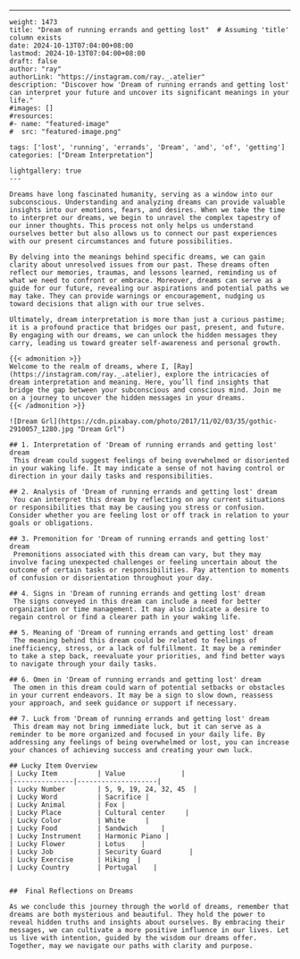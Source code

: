 ---
    weight: 1473
    title: "Dream of running errands and getting lost"  # Assuming 'title' column exists
    date: 2024-10-13T07:04:00+08:00
    lastmod: 2024-10-13T07:04:00+08:00
    draft: false
    author: "ray"
    authorLink: "https://instagram.com/ray._.atelier"
    description: "Discover how 'Dream of running errands and getting lost' can interpret your future and uncover its significant meanings in your life."
    #images: []
    #resources:
    #- name: "featured-image"
    #  src: "featured-image.png"
    
    tags: ['lost', 'running', 'errands', 'Dream', 'and', 'of', 'getting']
    categories: ["Dream Interpretation"]
    
    lightgallery: true
    ---
    
    Dreams have long fascinated humanity, serving as a window into our subconscious. Understanding and analyzing dreams can provide valuable insights into our emotions, fears, and desires. When we take the time to interpret our dreams, we begin to unravel the complex tapestry of our inner thoughts. This process not only helps us understand ourselves better but also allows us to connect our past experiences with our present circumstances and future possibilities.
    
    By delving into the meanings behind specific dreams, we can gain clarity about unresolved issues from our past. These dreams often reflect our memories, traumas, and lessons learned, reminding us of what we need to confront or embrace. Moreover, dreams can serve as a guide for our future, revealing our aspirations and potential paths we may take. They can provide warnings or encouragement, nudging us toward decisions that align with our true selves.
    
    Ultimately, dream interpretation is more than just a curious pastime; it is a profound practice that bridges our past, present, and future. By engaging with our dreams, we can unlock the hidden messages they carry, leading us toward greater self-awareness and personal growth.
    
    {{< admonition >}}
    Welcome to the realm of dreams, where I, [Ray](https://instagram.com/ray._.atelier), explore the intricacies of dream interpretation and meaning. Here, you’ll find insights that bridge the gap between your subconscious and conscious mind. Join me on a journey to uncover the hidden messages in your dreams.
    {{< /admonition >}}
    
    ![Dream Grl](https://cdn.pixabay.com/photo/2017/11/02/03/35/gothic-2910057_1280.jpg "Dream Grl")
    
    ## 1. Interpretation of 'Dream of running errands and getting lost' dream
     This dream could suggest feelings of being overwhelmed or disoriented in your waking life. It may indicate a sense of not having control or direction in your daily tasks and responsibilities.
    
    ## 2. Analysis of 'Dream of running errands and getting lost' dream
     You can interpret this dream by reflecting on any current situations or responsibilities that may be causing you stress or confusion. Consider whether you are feeling lost or off track in relation to your goals or obligations.
    
    ## 3. Premonition for 'Dream of running errands and getting lost' dream
     Premonitions associated with this dream can vary, but they may involve facing unexpected challenges or feeling uncertain about the outcome of certain tasks or responsibilities. Pay attention to moments of confusion or disorientation throughout your day.
    
    ## 4. Signs in 'Dream of running errands and getting lost' dream
     The signs conveyed in this dream can include a need for better organization or time management. It may also indicate a desire to regain control or find a clearer path in your waking life.
    
    ## 5. Meaning of 'Dream of running errands and getting lost' dream
     The meaning behind this dream could be related to feelings of inefficiency, stress, or a lack of fulfillment. It may be a reminder to take a step back, reevaluate your priorities, and find better ways to navigate through your daily tasks.
    
    ## 6. Omen in 'Dream of running errands and getting lost' dream
     The omen in this dream could warn of potential setbacks or obstacles in your current endeavors. It may be a sign to slow down, reassess your approach, and seek guidance or support if necessary.
    
    ## 7. Luck from 'Dream of running errands and getting lost' dream
     This dream may not bring immediate luck, but it can serve as a reminder to be more organized and focused in your daily life. By addressing any feelings of being overwhelmed or lost, you can increase your chances of achieving success and creating your own luck.
    
    ## Lucky Item Overview
    | Lucky Item          | Value              |
    |---------------|--------------------|
    | Lucky Number        | 5, 9, 19, 24, 32, 45  |
    | Lucky Word          | Sacrifice |
    | Lucky Animal        | Fox |
    | Lucky Place         | Cultural center     |
    | Lucky Color         | White     |
    | Lucky Food          | Sandwich      |
    | Lucky Instrument    | Harmonic Piano |
    | Lucky Flower        | Lotus    |
    | Lucky Job           | Security Guard       |
    | Lucky Exercise      | Hiking  |
    | Lucky Country       | Portugal    |
    
    
    ##  Final Reflections on Dreams
    
    As we conclude this journey through the world of dreams, remember that dreams are both mysterious and beautiful. They hold the power to reveal hidden truths and insights about ourselves. By embracing their messages, we can cultivate a more positive influence in our lives. Let us live with intention, guided by the wisdom our dreams offer. Together, may we navigate our paths with clarity and purpose.
    